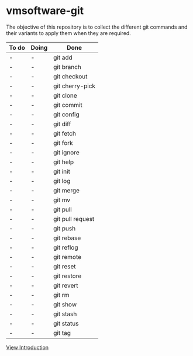 # vmsoftware-git
The objective of this repository is to collect the different git commands and their variants to apply them when they are required.

| To do | Doing | Done             |
|------|-------|------------------|
| -    | -     | git add          |
| -    | -     | git branch       |
| -    | -     | git checkout     |
| -    | -     | git cherry-pick  |
| -    | -     | git clone        |
| -    | -     | git commit       |
| -    | -     | git config       |
| -    | -     | git diff         |
| -    | -     | git fetch        |
| -    | -     | git fork         |
| -    | -     | git ignore       |
| -    | -     | git help         |
| -    | -     | git init         |
| -    | -     | git log          |
| -    | -     | git merge        |
| -    | -     | git mv           |
| -    | -     | git pull         |
| -    | -     | git pull request |
| -    | -     | git push         |
| -    | -     | git rebase       |
| -    | -     | git reflog       |
| -    | -     | git remote       |
| -    | -     | git reset        |
| -    | -     | git restore      |
| -    | -     | git revert       |
| -    | -     | git rm           |
| -    | -     | git show         |
| -    | -     | git stash        |
| -    | -     | git status       |
| -    | -     | git tag          |

[View Introduction](Introduction.md)